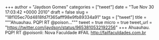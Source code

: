 
+++
author = "Jaydson Gomes"
categories = ["tweet"]
date = "Tue Nov 30 17:03:42 +0000 2010"
draft = false
slug = "18f105ec70d4818fd7f365afff98e9fb89334a91"
tags = ["tweet"]
title = """Ahuauhau. PQP! RT @poison..."""
tweet = true
micro = true
tweet_url = "https://twitter.com/jaydson/status/9653810532192256"
+++
Ahuauhau. PQP! RT @poisonli: Nova Faculdade #FAIL http://failfaculdades.com.br
